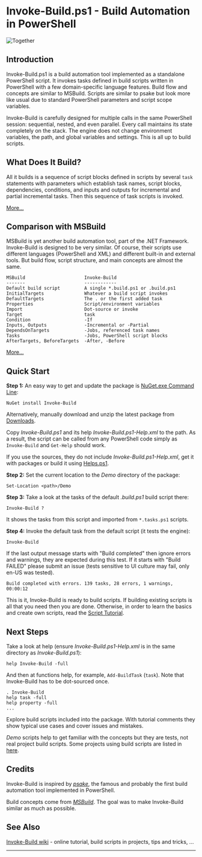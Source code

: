 
Invoke-Build.ps1 - Build Automation in PowerShell
=================================================

![Together](https://github.com/downloads/nightroman/Invoke-Build/Together.png)

## Introduction

Invoke-Build.ps1 is a build automation tool implemented as a standalone
PowerShell script. It invokes tasks defined in build scripts written in
PowerShell with a few domain-specific language features. Build flow and
concepts are similar to MSBuild. Scripts are similar to psake but look more
like usual due to standard PowerShell parameters and script scope variables.

Invoke-Build is carefully designed for multiple calls in the same PowerShell
session: sequential, nested, and even parallel. Every call maintains its state
completely on the stack. The engine does not change environment variables, the
path, and global variables and settings. This is all up to build scripts.

## What Does It Build?

All it builds is a sequence of script blocks defined in scripts by several
`task` statements with parameters which establish task names, script blocks,
dependencies, conditions, and inputs and outputs for incremental and partial
incremental tasks. Then this sequence of task scripts is invoked.

[More...](https://github.com/nightroman/Invoke-Build/wiki/How-Build-Works)

## Comparison with MSBuild

MSBuild is yet another build automation tool, part of the .NET Framework.
Invoke-Build is designed to be very similar. Of course, their scripts use
different languages (PowerShell and XML) and different built-in and external
tools. But build flow, script structure, and main concepts are almost the same.

    MSBuild                      Invoke-Build
    -------                      ------------
    Default build script         A single *.build.ps1 or .build.ps1
    InitialTargets               Whatever a build script invokes
    DefaultTargets               The . or the first added task
    Properties                   Script/environment variables
    Import                       Dot-source or invoke
    Target                       task
    Condition                    -If
    Inputs, Outputs              -Incremental or -Partial
    DependsOnTargets             -Jobs, referenced task names
    Tasks                        -Jobs, PowerShell script blocks
    AfterTargets, BeforeTargets  -After, -Before

[More...](https://github.com/nightroman/Invoke-Build/wiki/Comparison-with-MSBuild)

## Quick Start

**Step 1:**
An easy way to get and update the package is
[NuGet.exe Command Line](http://nuget.codeplex.com/releases):

    NuGet install Invoke-Build

Alternatively, manually download and unzip the latest package from
[Downloads](https://github.com/nightroman/Invoke-Build/downloads).

Copy *Invoke-Build.ps1* and its help *Invoke-Build.ps1-Help.xml* to the path.
As a result, the script can be called from any PowerShell code simply as
`Invoke-Build` and `Get-Help` should work.

If you use the sources, they do not include *Invoke-Build.ps1-Help.xml*, get it
with packages or build it using [Helps.ps1](https://github.com/nightroman/Helps).

**Step 2:**
Set the current location to the *Demo* directory of the package:

    Set-Location <path>/Demo

**Step 3:**
Take a look at the tasks of the default *.build.ps1* build script there:

    Invoke-Build ?

It shows the tasks from this script and imported from `*.tasks.ps1` scripts.

**Step 4:**
Invoke the default task from the default script (it tests the engine):

    Invoke-Build

If the last output message starts with "Build completed" then ignore errors and
warnings, they are expected during this test. If it starts with "Build FAILED"
please submit an issue (tests sensitive to UI culture may fail, only en-US was
tested).

    Build completed with errors. 139 tasks, 28 errors, 1 warnings, 00:00:12

This is it, Invoke-Build is ready to build scripts. If building existing scripts
is all that you need then you are done. Otherwise, in order to learn the basics
and create own scripts, read the
[Script Tutorial](https://github.com/nightroman/Invoke-Build/wiki/Script-Tutorial).

## Next Steps

Take a look at help (ensure *Invoke-Build.ps1-Help.xml* is in the same
directory as *Invoke-Build.ps1*):

    help Invoke-Build -full

And then at functions help, for example, `Add-BuildTask` (`task`). Note that
Invoke-Build has to be dot-sourced once.

    . Invoke-Build
    help task -full
    help property -full
    ...

Explore build scripts included into the package. With tutorial comments they
show typical use cases and cover issues and mistakes.

*Demo* scripts help to get familiar with the concepts but they are tests, not
real project build scripts. Some projects using build scripts are listed in
[here](https://github.com/nightroman/Invoke-Build/wiki/Build-Scripts-in-Projects).

## Credits

Invoke-Build is inspired by [*psake*](https://github.com/psake/psake), the
famous and probably the first build automation tool implemented in PowerShell.

Build concepts come from [*MSBuild*](http://en.wikipedia.org/wiki/Msbuild).
The goal was to make Invoke-Build similar as much as possible.

## See Also

[Invoke-Build wiki](https://github.com/nightroman/Invoke-Build/wiki) -
online tutorial, build scripts in projects, tips and tricks, ...

----
